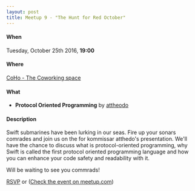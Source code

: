 ```yaml
---
layout: post
title: Meetup 9 - "The Hunt for Red October"
---
```


#### When
Tuesday, October 25th 2016, **19:00**

#### Where
[CoHo - The Coworking space](https://www.facebook.com/coho.gr)

#### What

* **Protocol Oriented Programming** by [attheodo](https://twitter.com/attheodo)

#### Description
Swift submarines have been lurking in our seas. Fire up your sonars comrades and join us on the for kommissar atthedo's presentation. We'll have the chance to discuss what is protocol-oriented programming, why Swift is called the first protocol oriented programming language and how you can enhance your code safety and readability with it.

Will be waiting to see you commrads!

<a href="http://www.meetup.com/CocoaHeadsSKG/events/234962717/" data-event="234962717" class="mu-rsvp-btn">RSVP</a> or
([Check the event on meetup.com](http://www.meetup.com/CocoaHeadsSKG/events/234962717/))
